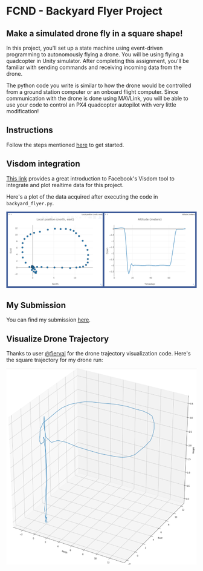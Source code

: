 # FCND - Backyard Flyer Project
## Make a simulated drone fly in a square shape!
In this project, you'll set up a state machine using event-driven programming to autonomously flying a drone. You will be using flying a quadcopter in Unity simulator. After completing this assignment, you'll be familiar with sending commands and receiving incoming data from the drone. 

The python code you write is similar to how the drone would be controlled from a ground station computer or an onboard flight computer. Since communication with the drone is done using MAVLink, you will be able to use your code to control an PX4 quadcopter autopilot with very little modification!

## Instructions
Follow the steps mentioned [here](https://github.com/agoila/udacity-fcnd-P1/blob/master/Project%20Instructions.md) to get started.

## Visdom integration
[This link](https://udacity.github.io/udacidrone/docs/visdom-tutorial.html) provides a great introduction to Facebook's Visdom tool to integrate and plot realtime data for this project. 

Here's a plot of the data acquired after executing the code in `backyard_flyer.py`.

![Visdom plot](https://github.com/agoila/udacity-fcnd-P1/blob/master/images/visdom.PNG "Position and Altitude plots")

## My Submission 
You can find my submission [here](https://github.com/agoila/udacity-fcnd-P1/blob/master/backyard_flyer.py).

## Visualize Drone Trajectory
Thanks to user [@fierval](https://github.com/fierval/fcnd/blob/master/backyard_flyer/Trajectory%20Visualization.ipynb) for the drone trajectory visualization code. Here's the square trajectory for my drone run:

![Drone Trajectory](https://github.com/agoila/udacity-fcnd-P1/blob/master/images/drone_trajectory.PNG "Trajectory")





